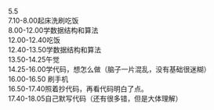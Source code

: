 5.5<br />7.10-8.00起床洗刷吃饭<br />8.00-12.00学数据结构和算法<br />12.00-12.40吃饭<br />12.40-13.50学数据结构和算法<br />13.50-14.25午觉<br />14.25-16.00学代码，想怎么做（脑子一片混乱，没有基础很迷糊）<br />16.00-16.50 刷手机<br />16.50-17.40照着抄代码，再看代码明白了点。<br />17.40-18.05自己默写代码（还有很多错，但是大体理解）
